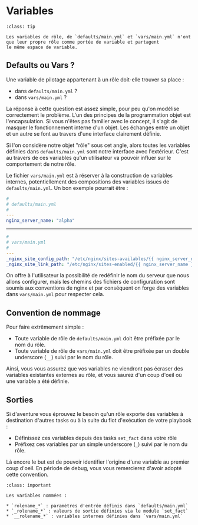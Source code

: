 # Variables

```{admonition} Perle de sagesse
:class: tip

Les variables de rôle, de `defaults/main.yml` et `vars/main.yml` n'ont que leur propre rôle comme portée de variable et partagent
le même espace de variable.
```

## Defaults ou Vars ?

Une variable de pilotage appartenant à un rôle doit-elle trouver sa place :

* dans `defaults/main.yml` ?
* dans `vars/main.yml` ?

La réponse à cette question est assez simple, pour peu qu'on modélise correctement le problème. L'un des principes de la 
programmation objet est l'encapsulation. Si vous n'êtes pas familier avec le concept, il s'agit de masquer le fonctionnement interne 
d'un objet. Les échanges entre un objet et un autre se font au travers d'une interface clairement définie.

Si l'on considère notre objet "rôle" sous cet angle, alors toutes les variables définies dans `defaults/main.yml` sont notre interface 
avec l'extérieur. C'est au travers de ces variables qu'un utilisateur va pouvoir influer sur le comportement de notre rôle.

Le fichier `vars/main.yml` est à réserver à la construction de variables internes, potentiellement des compositions des variables 
issues de `defaults/main.yml`. Un bon exemple pourrait être :

```yaml
#
# defaults/main.yml
#
---
nginx_server_name: "alpha"
```

----

```yaml
#
# vars/main.yml 
#
---
_nginx_site_config_path: "/etc/nginx/sites-availables/{{ nginx_server_name }}.conf"
_nginx_site_link_path: "/etc/nginx/sites-enabled/{{ nginx_server_name }}.conf"
```

On offre à l'utilisateur la possibilité de redéfinir le nom du serveur que nous allons configurer, mais les chemins des 
fichiers de configuration sont soumis aux conventions de nginx et par conséquent on forge des variables dans `vars/main.yml`
pour respecter cela.

## Convention de nommage

Pour faire extrêmement simple :

* Toute variable de rôle de `defaults/main.yml` doit être préfixée par le nom du rôle.
* Toute variable de rôle de `vars/main.yml` doit être préfixée par un double underscore (`__`) suivi par le nom du rôle.

Ainsi, vous vous assurez que vos variables ne viendront pas écraser des variables existantes externes au rôle, et vous saurez 
d'un coup d'oeil où une variable a été définie.

## Sorties

Si d'aventure vous éprouvez le besoin qu'un rôle exporte des variables à destination d'autres tasks ou à la suite du flot d'exécution 
de votre playbook :

* Définissez ces variables depuis des tasks `set_fact` dans votre rôle 
* Préfixez ces variables par un simple underscore (`_`) suivi par le nom du rôle.

Là encore le but est de pouvoir identifier l'origine d'une variable au premier coup d'oeil. En période de debug, vous vous remercierez
d'avoir adopté cette convention.

```{admonition} En résumé
:class: important

Les variables nommées :

* `rolename_*` : paramètres d'entrée définis dans `defaults/main.yml`
* `_rolename_*` : valeurs de sortie définies via le module `set_fact`
* `__rolename_*` : variables internes définies dans `vars/main.yml`
```
